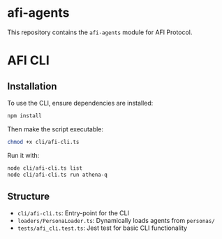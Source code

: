 # afi-agents

This repository contains the `afi-agents` module for AFI Protocol.
# AFI CLI

## Installation

To use the CLI, ensure dependencies are installed:

```bash
npm install
```

Then make the script executable:

```bash
chmod +x cli/afi-cli.ts
```

Run it with:

```bash
node cli/afi-cli.ts list
node cli/afi-cli.ts run athena-q
```

## Structure

- `cli/afi-cli.ts`: Entry-point for the CLI
- `loaders/PersonaLoader.ts`: Dynamically loads agents from `personas/`
- `tests/afi_cli.test.ts`: Jest test for basic CLI functionality
